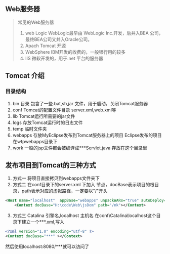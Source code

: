 ## Web服务器
>常见的Web服务器
>1. web Logic WebLogic最早由 WebLogic Inc.开发，后并入BEA 公司，最终BEA公司又并入Oracle公司。
>2. Apach Tomcat 开源
>3. WebSphere  IBM开发的收费的，一般银行用的较多
>4. IIS 微软开发的，用于.net 平台的服务器

## Tomcat 介绍
### 目录结构
1. bin 目录 
包含了一些.bat,sh,jar 文件，用于启动，关闭Tomcat服务器
2. conf
Tomcat的配置文件目录 server.xml,web.xml等
3. lib
Tomcat运行所需要的jar文件
4. logs
存放Tomcat运行时的日志文件
5. temp
临时文件夹
6. webapps
存放MyEclipse发布到Tomcat服务器上的项目
Eclipse发布的项目在wtpwebapps目录下
7. work
一般的jsp文件都会被编译成***Servlet.java 存放在这个目录里

## 发布项目到Tomcat的三种方式
1. 方式一
    将项目直接拷贝到webapps文件夹下
2. 方式二
在conf目录下的server.xml 下加入<Context> 节点，docBase表示项目的根目录，path表示对应的虚拟路径，一定要以"/"开头
```xml
<Host name="localhost"  appBase="webapps" unpackWARs="true" autoDeploy="true">
    <Context docBase="H:\code\Web\jsDom" path="/nk"></Context>
```
3. 方式三  Catalina 引擎名,localhost 主机名
在conf\Catalina\localhost这个目录下建立一个***.xml,写入
```xml
<?xml version="1.0" encoding="utf-8" ?>
<Context docBase="***" ></Context>
```
然后使用localhost:8080/***就可以访问了